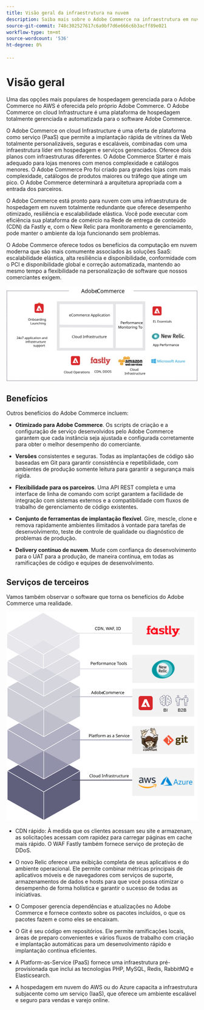 ```yaml
---
title: Visão geral da infraestrutura na nuvem
description: Saiba mais sobre o Adobe Commerce na infraestrutura em nuvem.
source-git-commit: 748c302527617c6a9bf7d6e666c6b3acff89e021
workflow-type: tm+mt
source-wordcount: '536'
ht-degree: 0%

---
```



# Visão geral

Uma das opções mais populares de hospedagem gerenciada para o Adobe Commerce no AWS é oferecida pelo próprio Adobe Commerce. O Adobe Commerce on cloud Infrastructure é uma plataforma de hospedagem totalmente gerenciada e automatizada para o software Adobe Commerce.

O Adobe Commerce on cloud Infrastructure é uma oferta de plataforma como serviço (PaaS) que permite a implantação rápida de vitrines da Web totalmente personalizáveis, seguras e escaláveis, combinadas com uma infraestrutura líder em hospedagem e serviços gerenciados. Oferece dois planos com infraestruturas diferentes. O Adobe Commerce Starter é mais adequado para lojas menores com menos complexidade e catálogos menores. O Adobe Commerce Pro foi criado para grandes lojas com mais complexidade, catálogos de produtos maiores ou tráfego que atinge um pico. O Adobe Commerce determinará a arquitetura apropriada com a entrada dos parceiros.

O Adobe Commerce está pronto para nuvem com uma infraestrutura de hospedagem em nuvem totalmente redundante que oferece desempenho otimizado, resiliência e escalabilidade elástica. Você pode executar com eficiência sua plataforma de comércio na Rede de entrega de conteúdo (CDN) da Fastly e, com o New Relic para monitoramento e gerenciamento, pode manter o ambiente da loja funcionando sem problemas.

O Adobe Commerce oferece todos os benefícios da computação em nuvem moderna que são mais comumente associados às soluções SaaS: escalabilidade elástica, alta resiliência e disponibilidade, conformidade com o PCI e disponibilidade global e correção automatizada, mantendo ao mesmo tempo a flexibilidade na personalização de software que nossos comerciantes exigem.

![Diagrama mostrando elementos arquitetônicos do Adobe Commerce na infraestrutura de nuvem](../../../assets/playbooks/adobe-commerce-cloud-infrastructure.svg)

## Benefícios

Outros benefícios do Adobe Commerce incluem:

- **Otimizado para Adobe Commerce**. Os scripts de criação e a configuração de serviço desenvolvidos pelo Adobe Commerce garantem que cada instância seja ajustada e configurada corretamente para obter o melhor desempenho do comerciante.

- **Versões** consistentes e seguras. Todas as implantações de código são baseadas em Git para garantir consistência e repetibilidade, com ambientes de produção somente leitura para garantir a segurança mais rígida.

- **Flexibilidade para os parceiros**. Uma API REST completa e uma interface de linha de comando com script garantem a facilidade de integração com sistemas externos e a compatibilidade com fluxos de trabalho de gerenciamento de código existentes.

- **Conjunto de ferramentas de implantação flexível**. Gire, mescle, clone e remova rapidamente ambientes ilimitados à vontade para tarefas de desenvolvimento, teste de controle de qualidade ou diagnóstico de problemas de produção.

- **Delivery contínuo de nuvem**. Mude com confiança do desenvolvimento para o UAT para a produção, de maneira contínua, em todas as ramificações de código e equipes de desenvolvimento.

## Serviços de terceiros

Vamos também observar o software que torna os benefícios do Adobe Commerce uma realidade.

![Diagrama mostrando o Adobe Commerce na pilha de tecnologia de infraestrutura de nuvem](../../../assets/playbooks/cloud-tech-stack.svg)

- CDN rápido: À medida que os clientes acessam seu site e armazenam, as solicitações acessam com rapidez para carregar páginas em cache mais rápido. O WAF Fastly também fornece serviço de proteção de DDoS.

- O novo Relic oferece uma exibição completa de seus aplicativos e do ambiente operacional. Ele permite combinar métricas principais de aplicativos móveis e de navegadores com serviços de suporte, armazenamentos de dados e hosts para que você possa otimizar o desempenho de forma holística e garantir o sucesso de todas as iniciativas.

- O Composer gerencia dependências e atualizações no Adobe Commerce e fornece contexto sobre os pacotes incluídos, o que os pacotes fazem e como eles se encaixam.

- O Git é seu código em repositórios. Ele permite ramificações locais, áreas de preparo convenientes e vários fluxos de trabalho com criação e implantação automáticas para um desenvolvimento rápido e implantação contínua eficientes.

- A Platform-as-Service (PaaS) fornece uma infraestrutura pré-provisionada que inclui as tecnologias PHP, MySQL, Redis, RabbitMQ e Elasticsearch.

- A hospedagem em nuvem do AWS ou do Azure capacita a infraestrutura subjacente como um serviço (IaaS), que oferece um ambiente escalável e seguro para vendas e varejo online.
